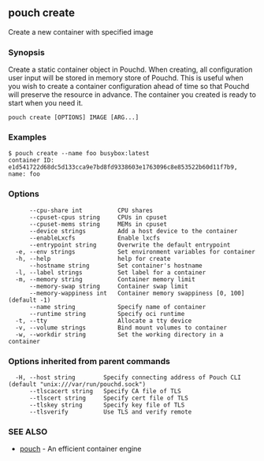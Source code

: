 ## pouch create

Create a new container with specified image

### Synopsis

Create a static container object in Pouchd. When creating, all configuration user input will be stored in memory store of Pouchd. This is useful when you wish to create a container configuration ahead of time so that Pouchd will preserve the resource in advance. The container you created is ready to start when you need it.

```
pouch create [OPTIONS] IMAGE [ARG...]
```

### Examples

```
$ pouch create --name foo busybox:latest
container ID: e1d541722d68dc5d133cca9e7bd8fd9338603e1763096c8e853522b60d11f7b9, name: foo
```

### Options

```
      --cpu-share int          CPU shares
      --cpuset-cpus string     CPUs in cpuset
      --cpuset-mems string     MEMs in cpuset
      --device strings         Add a host device to the container
      --enableLxcfs            Enable lxcfs
      --entrypoint string      Overwrite the default entrypoint
  -e, --env strings            Set environment variables for container
  -h, --help                   help for create
      --hostname string        Set container's hostname
  -l, --label strings          Set label for a container
  -m, --memory string          Container memory limit
      --memory-swap string     Container swap limit
      --memory-wappiness int   Container memory swappiness [0, 100] (default -1)
      --name string            Specify name of container
      --runtime string         Specify oci runtime
  -t, --tty                    Allocate a tty device
  -v, --volume strings         Bind mount volumes to container
  -w, --workdir string         Set the working directory in a container
```

### Options inherited from parent commands

```
  -H, --host string        Specify connecting address of Pouch CLI (default "unix:///var/run/pouchd.sock")
      --tlscacert string   Specify CA file of TLS
      --tlscert string     Specify cert file of TLS
      --tlskey string      Specify key file of TLS
      --tlsverify          Use TLS and verify remote
```

### SEE ALSO

* [pouch](pouch.md)	 - An efficient container engine

